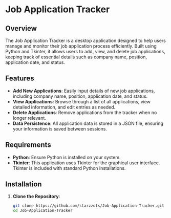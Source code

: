 # Job Application Tracker

## Overview

The Job Application Tracker is a desktop application designed to help users manage and monitor their job application process efficiently. Built using Python and Tkinter, it allows users to add, view, and delete job applications, keeping track of essential details such as company name, position, application date, and status.

## Features

- **Add New Applications**: Easily input details of new job applications, including company name, position, application date, and status.
- **View Applications**: Browse through a list of all applications, view detailed information, and edit entries as needed.
- **Delete Applications**: Remove applications from the tracker when no longer relevant.
- **Data Persistence**: All application data is stored in a JSON file, ensuring your information is saved between sessions.

## Requirements

- **Python**: Ensure Python is installed on your system.
- **Tkinter**: This application uses Tkinter for the graphical user interface. Tkinter is included with standard Python installations.

## Installation

1. **Clone the Repository**:

   ```bash
   git clone https://github.com/starzzots/Job-Application-Tracker.git
   cd Job-Application-Tracker
